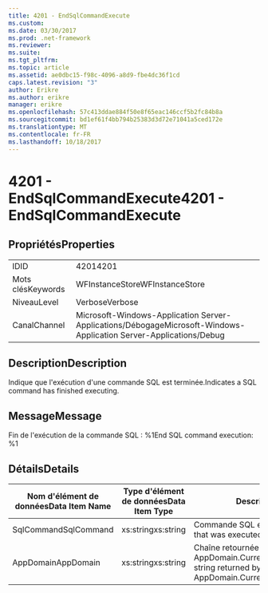 ```yaml
---
title: 4201 - EndSqlCommandExecute
ms.custom: 
ms.date: 03/30/2017
ms.prod: .net-framework
ms.reviewer: 
ms.suite: 
ms.tgt_pltfrm: 
ms.topic: article
ms.assetid: ae0dbc15-f98c-4096-a8d9-fbe4dc36f1cd
caps.latest.revision: "3"
author: Erikre
ms.author: erikre
manager: erikre
ms.openlocfilehash: 57c413ddae884f50e8f65eac146ccf5b2fc84b8a
ms.sourcegitcommit: bd1ef61f4bb794b25383d3d72e71041a5ced172e
ms.translationtype: MT
ms.contentlocale: fr-FR
ms.lasthandoff: 10/18/2017
---
```

# <a name="4201---endsqlcommandexecute"></a><span data-ttu-id="12476-102">4201 - EndSqlCommandExecute</span><span class="sxs-lookup"><span data-stu-id="12476-102">4201 - EndSqlCommandExecute</span></span>
## <a name="properties"></a><span data-ttu-id="12476-103">Propriétés</span><span class="sxs-lookup"><span data-stu-id="12476-103">Properties</span></span>  
  
|||  
|-|-|  
|<span data-ttu-id="12476-104">ID</span><span class="sxs-lookup"><span data-stu-id="12476-104">ID</span></span>|<span data-ttu-id="12476-105">4201</span><span class="sxs-lookup"><span data-stu-id="12476-105">4201</span></span>|  
|<span data-ttu-id="12476-106">Mots clés</span><span class="sxs-lookup"><span data-stu-id="12476-106">Keywords</span></span>|<span data-ttu-id="12476-107">WFInstanceStore</span><span class="sxs-lookup"><span data-stu-id="12476-107">WFInstanceStore</span></span>|  
|<span data-ttu-id="12476-108">Niveau</span><span class="sxs-lookup"><span data-stu-id="12476-108">Level</span></span>|<span data-ttu-id="12476-109">Verbose</span><span class="sxs-lookup"><span data-stu-id="12476-109">Verbose</span></span>|  
|<span data-ttu-id="12476-110">Canal</span><span class="sxs-lookup"><span data-stu-id="12476-110">Channel</span></span>|<span data-ttu-id="12476-111">Microsoft-Windows-Application Server-Applications/Débogage</span><span class="sxs-lookup"><span data-stu-id="12476-111">Microsoft-Windows-Application Server-Applications/Debug</span></span>|  
  
## <a name="description"></a><span data-ttu-id="12476-112">Description</span><span class="sxs-lookup"><span data-stu-id="12476-112">Description</span></span>  
 <span data-ttu-id="12476-113">Indique que l'exécution d'une commande SQL est terminée.</span><span class="sxs-lookup"><span data-stu-id="12476-113">Indicates a SQL command has finished executing.</span></span>  
  
## <a name="message"></a><span data-ttu-id="12476-114">Message</span><span class="sxs-lookup"><span data-stu-id="12476-114">Message</span></span>  
 <span data-ttu-id="12476-115">Fin de l'exécution de la commande SQL : %1</span><span class="sxs-lookup"><span data-stu-id="12476-115">End SQL command execution: %1</span></span>  
  
## <a name="details"></a><span data-ttu-id="12476-116">Détails</span><span class="sxs-lookup"><span data-stu-id="12476-116">Details</span></span>  
  
|<span data-ttu-id="12476-117">Nom d'élément de données</span><span class="sxs-lookup"><span data-stu-id="12476-117">Data Item Name</span></span>|<span data-ttu-id="12476-118">Type d'élément de données</span><span class="sxs-lookup"><span data-stu-id="12476-118">Data Item Type</span></span>|<span data-ttu-id="12476-119">Description</span><span class="sxs-lookup"><span data-stu-id="12476-119">Description</span></span>|  
|--------------------|--------------------|-----------------|  
|<span data-ttu-id="12476-120">SqlCommand</span><span class="sxs-lookup"><span data-stu-id="12476-120">SqlCommand</span></span>|<span data-ttu-id="12476-121">xs:string</span><span class="sxs-lookup"><span data-stu-id="12476-121">xs:string</span></span>|<span data-ttu-id="12476-122">Commande SQL exécutée.</span><span class="sxs-lookup"><span data-stu-id="12476-122">The SQL command that was executed.</span></span>|  
|<span data-ttu-id="12476-123">AppDomain</span><span class="sxs-lookup"><span data-stu-id="12476-123">AppDomain</span></span>|<span data-ttu-id="12476-124">xs:string</span><span class="sxs-lookup"><span data-stu-id="12476-124">xs:string</span></span>|<span data-ttu-id="12476-125">Chaîne retournée par AppDomain.CurrentDomain.FriendlyName.</span><span class="sxs-lookup"><span data-stu-id="12476-125">The string returned by AppDomain.CurrentDomain.FriendlyName.</span></span>|
